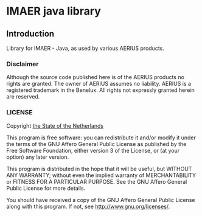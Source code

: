 # IMAER java library

## Introduction

Library for IMAER - Java, as used by various AERIUS products.

### Disclaimer

Although the source code published here is of the AERIUS products no rights are granted. The owner of AERIUS assumes no liability. AERIUS is a registered trademark in the Benelux. All rights not expressly granted herein are reserved.

### LICENSE

Copyright [the State of the Netherlands](https://www.government.nl)

This program is free software: you can redistribute it and/or modify
it under the terms of the GNU Affero General Public License as published by
the Free Software Foundation, either version 3 of the License, or
(at your option) any later version.

This program is distributed in the hope that it will be useful,
but WITHOUT ANY WARRANTY; without even the implied warranty of
MERCHANTABILITY or FITNESS FOR A PARTICULAR PURPOSE.  See the
GNU Affero General Public License for more details.

You should have received a copy of the GNU Affero General Public License
along with this program.  If not, see http://www.gnu.org/licenses/.
